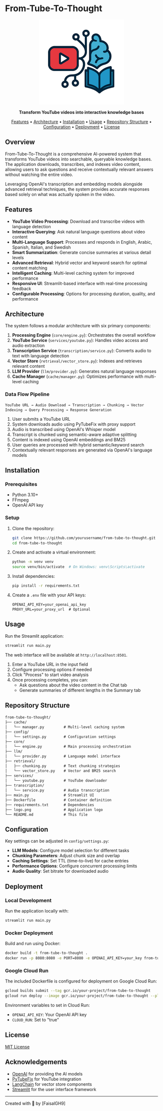 # From-Tube-To-Thought

<p align="center">
  <img src="logo.png" alt="From-Tube-To-Thought Logo" width="280"/>
</p>

<p align="center">
  <strong>Transform YouTube videos into interactive knowledge bases</strong>
</p>

<p align="center">
  <a href="#features">Features</a> •
  <a href="#architecture">Architecture</a> •
  <a href="#installation">Installation</a> •
  <a href="#usage">Usage</a> •
  <a href="#repository-structure">Repository Structure</a> •
  <a href="#configuration">Configuration</a> •
  <a href="#deployment">Deployment</a> •
  <a href="#license">License</a>
</p>

## Overview

From-Tube-To-Thought is a comprehensive AI-powered system that transforms YouTube videos into searchable, queryable knowledge bases. The application downloads, transcribes, and indexes video content, allowing users to ask questions and receive contextually relevant answers without watching the entire video.

Leveraging OpenAI's transcription and embedding models alongside advanced retrieval techniques, the system provides accurate responses based solely on what was actually spoken in the video.

## Features

- **YouTube Video Processing**: Download and transcribe videos with language detection
- **Interactive Querying**: Ask natural language questions about video content
- **Multi-Language Support**: Processes and responds in English, Arabic, Spanish, Italian, and Swedish
- **Smart Summarization**: Generate concise summaries at various detail levels
- **Advanced Retrieval**: Hybrid vector and keyword search for optimal content matching
- **Intelligent Caching**: Multi-level caching system for improved performance
- **Responsive UI**: Streamlit-based interface with real-time processing feedback
- **Configurable Processing**: Options for processing duration, quality, and performance

## Architecture

The system follows a modular architecture with six primary components:

1. **Processing Engine** (`core/engine.py`): Orchestrates the overall workflow
2. **YouTube Service** (`services/youtube.py`): Handles video access and audio extraction
3. **Transcription Service** (`transcription/service.py`): Converts audio to text with language detection
4. **Vector Store** (`retrieval/vector_store.py`): Indexes and retrieves relevant content
5. **LLM Provider** (`llm/provider.py`): Generates natural language responses
6. **Cache Manager** (`cache/manager.py`): Optimizes performance with multi-level caching

### Data Flow Pipeline

```
YouTube URL → Audio Download → Transcription → Chunking → Vector Indexing → Query Processing → Response Generation
```

1. User submits a YouTube URL
2. System downloads audio using PyTubeFix with proxy support
3. Audio is transcribed using OpenAI's Whisper model
4. Transcript is chunked using semantic-aware adaptive splitting
5. Content is indexed using OpenAI embeddings and BM25
6. User queries are processed with hybrid semantic/keyword search
7. Contextually relevant responses are generated via OpenAI's language models

## Installation

### Prerequisites

- Python 3.10+
- FFmpeg
- OpenAI API key

### Setup

1. Clone the repository:
   ```bash
   git clone https://github.com/yourusername/from-tube-to-thought.git
   cd from-tube-to-thought
   ```

2. Create and activate a virtual environment:
   ```bash
   python -m venv venv
   source venv/bin/activate  # On Windows: venv\Scripts\activate
   ```

3. Install dependencies:
   ```bash
   pip install -r requirements.txt
   ```

4. Create a `.env` file with your API keys:
   ```
   OPENAI_API_KEY=your_openai_api_key
   PROXY_URL=your_proxy_url  # Optional
   ```

## Usage

Run the Streamlit application:

```bash
streamlit run main.py
```

The web interface will be available at `http://localhost:8501`.

1. Enter a YouTube URL in the input field
2. Configure processing options if needed
3. Click "Process" to start video analysis
4. Once processing completes, you can:
   - Ask questions about the video content in the Chat tab
   - Generate summaries of different lengths in the Summary tab

## Repository Structure

```
from-tube-to-thought/
├── cache/
│   └── manager.py         # Multi-level caching system
├── config/
│   └── settings.py        # Configuration settings
├── core/
│   └── engine.py          # Main processing orchestration
├── llm/
│   └── provider.py        # Language model interface
├── retrieval/
│   ├── chunking.py        # Text chunking strategies
│   └── vector_store.py    # Vector and BM25 search
├── services/
│   └── youtube.py         # YouTube downloader
├── transcription/
│   └── service.py         # Audio transcription
├── main.py                # Streamlit UI
├── Dockerfile             # Container definition
├── requirements.txt       # Dependencies
├── logo.png               # Application logo
└── README.md              # This file
```

## Configuration

Key settings can be adjusted in `config/settings.py`:

- **LLM Models**: Configure model selection for different tasks
- **Chunking Parameters**: Adjust chunk size and overlap
- **Caching Settings**: Set TTL (time-to-live) for cache entries
- **Performance Options**: Configure concurrent processing limits
- **Audio Quality**: Set bitrate for downloaded audio

## Deployment

### Local Development

Run the application locally with:

```bash
streamlit run main.py
```

### Docker Deployment

Build and run using Docker:

```bash
docker build -t from-tube-to-thought .
docker run -p 8080:8080 -e PORT=8080 -e OPENAI_API_KEY=your_key from-tube-to-thought
```

### Google Cloud Run

The included Dockerfile is configured for deployment on Google Cloud Run:

```bash
gcloud builds submit --tag gcr.io/your-project/from-tube-to-thought
gcloud run deploy --image gcr.io/your-project/from-tube-to-thought --platform managed
```

Environment variables to set in Cloud Run:
- `OPENAI_API_KEY`: Your OpenAI API key
- `CLOUD_RUN`: Set to "true"

## License

[MIT License](LICENSE)

## Acknowledgements

- [OpenAI](https://openai.com/) for providing the AI models
- [PyTubeFix](https://github.com/JuanBindez/pytubefix) for YouTube integration
- [LangChain](https://langchain.com/) for vector store components
- [Streamlit](https://streamlit.io/) for the user interface framework

---

Created with 💙 by [FaisalGH9]
